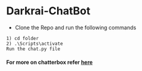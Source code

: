 # Darkrai-ChatBot
- Clone the Repo and run the following commands
```
1) cd folder
2) .\Scripts\activate 
Run the chat.py file
```
#### For more on chatterbox refer [here](https://chatterbot.readthedocs.io/en/stable/)
